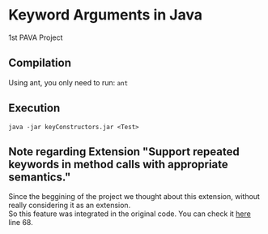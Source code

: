 # Keyword Arguments in Java
1st PAVA Project
## Compilation
Using ant, you only need to run:
```ant```
## Execution
```java -jar keyConstructors.jar <Test>```
## Note regarding Extension "Support repeated keywords in method calls with appropriate semantics."
Since the beggining of the project we thought about this extension, without really considering it as an extension.<br>
So this feature was integrated in the original code. You can check it [here](https://github.com/francisco-polaco/pava-keyword-arguments-java-2017-ist/blob/master/src/ist/meic/pa/TemplateMaker.java) line 68.
